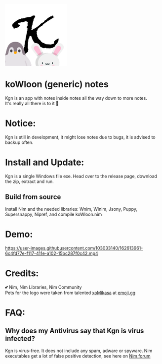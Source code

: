 ![This is an image](goldenSoup/gyoza/Untitled3.png)

# koWloon (generic) notes

Kgn is an app with notes inside notes all the way down to more notes. <br />
It's really all there is to it 📝

# Notice:

Kgn is still in development, it might lose notes due to bugs, it is advised to backup often.


# Install and Update:

Kgn is a single Windows file exe. Head over to the release page, download the zip, extract and run.

## Build from source


Install Nim and the needed libraries: Wnim, Winim, Jsony, Puppy, Supersnappy, Nipref, and compile koWloon.nim

# Demo:

https://user-images.githubusercontent.com/103033140/162613961-6c4fd77e-f117-411e-a102-15bc287f0c42.mp4



# Credits:

💕 Nim, Nim Libraries, Nim Community <br />
 Pets for the logo were taken from talented [xoMikasa](https://emoji.gg/user/647561486712963101) at [emoji.gg](https://emoji.gg)


# FAQ:
## Why does my Antivirus say that Kgn is virus infected?
Kgn is virus-free. It does not include any spam, adware or spyware.
Nim executables get a lot of false positive detection, see here on [Nim forum](https://forum.nim-lang.org/t/7885)
